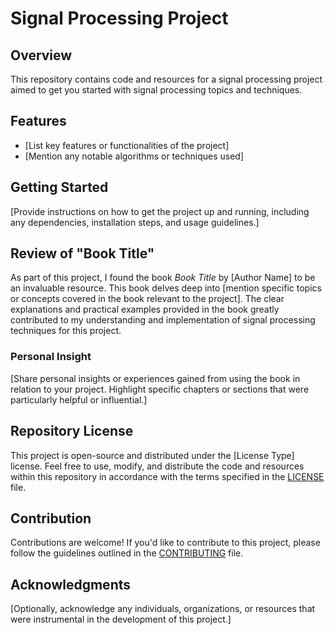 # Signal Processing Project

## Overview
This repository contains code and resources for a signal processing project aimed to get you started with signal processing topics and techniques.

## Features
- [List key features or functionalities of the project]
- [Mention any notable algorithms or techniques used]

## Getting Started
[Provide instructions on how to get the project up and running, including any dependencies, installation steps, and usage guidelines.]

## Review of "Book Title"
As part of this project, I found the book *Book Title* by [Author Name] to be an invaluable resource. This book delves deep into [mention specific topics or concepts covered in the book relevant to the project]. The clear explanations and practical examples provided in the book greatly contributed to my understanding and implementation of signal processing techniques for this project.

### Personal Insight
[Share personal insights or experiences gained from using the book in relation to your project. Highlight specific chapters or sections that were particularly helpful or influential.]

## Repository License
This project is open-source and distributed under the [License Type] license. Feel free to use, modify, and distribute the code and resources within this repository in accordance with the terms specified in the [LICENSE](link-to-license-file) file.

## Contribution
Contributions are welcome! If you'd like to contribute to this project, please follow the guidelines outlined in the [CONTRIBUTING](link-to-contributing-guidelines) file.

## Acknowledgments
[Optionally, acknowledge any individuals, organizations, or resources that were instrumental in the development of this project.]

